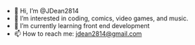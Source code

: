 - 👋 Hi, I’m @JDean2814
- 👀 I’m interested in coding, comics, video games, and music.
- 🌱 I’m currently learning front end development
- 📫 How to reach me: jdean2814@gmail.com

<!---
JDean2814/JDean2814 is a ✨ special ✨ repository because its `README.md` (this file) appears on your GitHub profile.
You can click the Preview link to take a look at your changes.
--->
